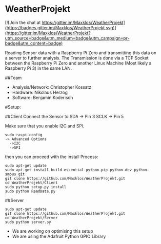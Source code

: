 # WeatherProjekt

[![Join the chat at https://gitter.im/Maxklos/WeatherProjekt](https://badges.gitter.im/Maxklos/WeatherProjekt.svg)](https://gitter.im/Maxklos/WeatherProjekt?utm_source=badge&utm_medium=badge&utm_campaign=pr-badge&utm_content=badge)

Reading Sensor data with a Raspberry Pi Zero and transmitting this data on a server to further analysis.
The Transmission is done via a TCP Socket between the Raspberry Pi Zero and another Linux Machine (Most likely a Raspberry Pi 3) in the same LAN.

##Team

- Analysis/Network: Christopher Kossatz
- Hardware: Nikolaus Herzog
- Software: Benjamin Koderisch

#Setup:

##Client
Connect the Sensor to
SDA -> Pin 3
SCLK -> Pin 5



Make sure that you enable I2C and SPI.
```
sudo raspi-config
-> Advanced Options
  ->I2C
  ->SPI
```
then you can proceed with the install Process:

```
sudo apt-get update
sudo apt-get install build-essential python-pip python-dev python-smbus git
git clone https://github.com/Maxklos/WeatherProjekt.git
cd WeatherProjekt/Client
sudo python setup.py install
sudo python ReadData.py
```
##Server

```
sudo apt-get update
git clone https://github.com/Maxklos/WeatherProjekt.git
cd WeatherProjekt/Server
sudo python server.py

```



- We are working on optimising this setup
- We are using the Adafruit Python GPIO Library
